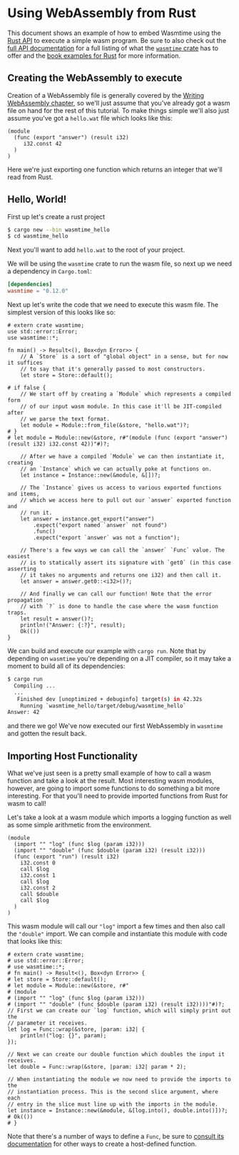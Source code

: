 # Using WebAssembly from Rust

This document shows an example of how to embed Wasmtime using the [Rust
API][apidoc] to execute a simple wasm program. Be sure to also check out the
[full API documentation][apidoc] for a full listing of what the [`wasmtime`
crate][wasmtime] has to offer and the [book examples for
Rust](./examples-rust-embed.md) for more information.

[apidoc]: https://bytecodealliance.github.io/wasmtime/api/wasmtime/
[wasmtime]: https://crates.io/crates/wasmtime

## Creating the WebAssembly to execute

Creation of a WebAssembly file is generally covered by the [Writing
WebAssembly chapter](./wasm.md), so we'll just assume that you've already got a
wasm file on hand for the rest of this tutorial. To make things simple we'll
also just assume you've got a `hello.wat` file which looks like this:

```wat
(module
  (func (export "answer") (result i32)
     i32.const 42
  )
)
```

Here we're just exporting one function which returns an integer that we'll read
from Rust.

## Hello, World!

First up let's create a rust project

```sh
$ cargo new --bin wasmtime_hello
$ cd wasmtime_hello
```

Next you'll want to add `hello.wat` to the root of your project.

We will be using the `wasmtime` crate to run the wasm file, so next up we need a
dependency in `Cargo.toml`:

```toml
[dependencies]
wasmtime = "0.12.0"
```

Next up let's write the code that we need to execute this wasm file. The
simplest version of this looks like so:

```rust,no_run
# extern crate wasmtime;
use std::error::Error;
use wasmtime::*;

fn main() -> Result<(), Box<dyn Error>> {
    // A `Store` is a sort of "global object" in a sense, but for now it suffices
    // to say that it's generally passed to most constructors.
    let store = Store::default();

# if false {
    // We start off by creating a `Module` which represents a compiled form
    // of our input wasm module. In this case it'll be JIT-compiled after
    // we parse the text format.
    let module = Module::from_file(&store, "hello.wat")?;
# }
# let module = Module::new(&store, r#"(module (func (export "answer") (result i32) i32.const 42))"#)?;

    // After we have a compiled `Module` we can then instantiate it, creating
    // an `Instance` which we can actually poke at functions on.
    let instance = Instance::new(&module, &[])?;

    // The `Instance` gives us access to various exported functions and items,
    // which we access here to pull out our `answer` exported function and
    // run it.
    let answer = instance.get_export("answer")
        .expect("export named `answer` not found")
        .func()
        .expect("export `answer` was not a function");

    // There's a few ways we can call the `answer` `Func` value. The easiest
    // is to statically assert its signature with `get0` (in this case asserting
    // it takes no arguments and returns one i32) and then call it.
    let answer = answer.get0::<i32>()?;

    // And finally we can call our function! Note that the error propagation
    // with `?` is done to handle the case where the wasm function traps.
    let result = answer()?;
    println!("Answer: {:?}", result);
    Ok(())
}
```

We can build and execute our example with `cargo run`. Note that by depending on
`wasmtime` you're depending on a JIT compiler, so it may take a moment to build
all of its dependencies:

```sh
$ cargo run
  Compiling ...
  ...
   Finished dev [unoptimized + debuginfo] target(s) in 42.32s
    Running `wasmtime_hello/target/debug/wasmtime_hello`
Answer: 42
```

and there we go! We've now executed our first WebAssembly in `wasmtime` and
gotten the result back.

## Importing Host Functionality

What we've just seen is a pretty small example of how to call a wasm function
and take a look at the result. Most interesting wasm modules, however, are going
to import some functions to do something a bit more interesting. For that you'll
need to provide imported functions from Rust for wasm to call!

Let's take a look at a wasm module which imports a logging function as well as
some simple arithmetic from the environment.

```wat
(module
  (import "" "log" (func $log (param i32)))
  (import "" "double" (func $double (param i32) (result i32)))
  (func (export "run") (result i32)
    i32.const 0
    call $log
    i32.const 1
    call $log
    i32.const 2
    call $double
    call $log
  )
)
```

This wasm module will call our `"log"` import a few times and then also call the
`"double"` import. We can compile and instantiate this module with code that
looks like this:

```rust,no_run
# extern crate wasmtime;
# use std::error::Error;
# use wasmtime::*;
# fn main() -> Result<(), Box<dyn Error>> {
# let store = Store::default();
# let module = Module::new(&store, r#"
# (module
# (import "" "log" (func $log (param i32)))
# (import "" "double" (func $double (param i32) (result i32))))"#)?;
// First we can create our `log` function, which will simply print out the
// parameter it receives.
let log = Func::wrap(&store, |param: i32| {
    println!("log: {}", param);
});

// Next we can create our double function which doubles the input it receives.
let double = Func::wrap(&store, |param: i32| param * 2);

// When instantiating the module we now need to provide the imports to the
// instantiation process. This is the second slice argument, where each
// entry in the slice must line up with the imports in the module.
let instance = Instance::new(&module, &[log.into(), double.into()])?;
# Ok(())
# }
```

Note that there's a number of ways to define a `Func`, be sure to [consult its
documentation][`Func`] for other ways to create a host-defined function.

[`Func`]: https://bytecodealliance.github.io/wasmtime/api/wasmtime/struct.Func.html
